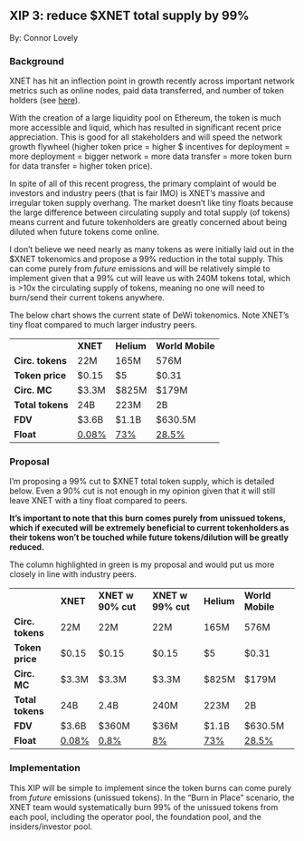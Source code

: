 ## XIP 3: reduce $XNET total supply by 99%

By: Connor Lovely

### Background
XNET has hit an inflection point in growth recently across important network metrics such as online nodes, paid data transferred, and number of token holders (see [here](https://dune.com/steve314600/xnet)).

With the creation of a large liquidity pool on Ethereum, the token is much more accessible and liquid, which has resulted in significant recent price appreciation. This is good for all stakeholders and will speed the network growth flywheel (higher token price = higher $ incentives for deployment = more deployment = bigger network = more data transfer = more token burn for data transfer = higher token price). 

In spite of all of this recent progress, the primary complaint of would be investors and industry peers (that is fair IMO) is XNET’s massive and irregular token supply overhang. The market doesn’t like tiny floats because the large difference between circulating supply and total supply (of tokens) means current and future tokenholders are greatly concerned about being diluted when future tokens come online. 

I don’t believe we need nearly as many tokens as were initially laid out in the $XNET tokenomics and propose a 99% reduction in the total supply. This can come purely from _future_ emissions and will be relatively simple to implement given that a 99% cut will leave us with 240M tokens total, which is >10x the circulating supply of tokens, meaning no one will need to burn/send their current tokens anywhere. 

The below chart shows the current state of DeWi tokenomics. Note XNET’s tiny float compared to much larger industry peers.

<table>
  <tr><td></td><td><strong>XNET</strong></td><td><strong>Helium</strong></td><td><strong>World Mobile</strong></td></tr>
  <tr><td><strong>Circ. tokens</strong></td><td>22M</td><td>165M</td><td>576M</td></tr>
  <tr><td><strong>Token price</strong></td><td>$0.15</td><td>$5</td><td>$0.31</td></tr>
  <tr><td><strong>Circ. MC</strong></td><td>$3.3M</td><td>$825M</td><td>$179M</td></tr>
  <tr><td><strong>Total tokens</strong></td><td>24B</td><td>223M</td><td>2B</td></tr>
  <tr><td><strong>FDV</strong></td><td>$3.6B</td><td>$1.1B</td><td>$630.5M</td></tr>
  <tr><td><strong>Float</strong></td><td><span style="text-decoration:underline;">0.08%</span></td><td><span style="text-decoration:underline;">73%</span></td><td><span style="text-decoration:underline;">28.5%</span></td></tr>
</table>

### Proposal
I’m proposing a 99% cut to $XNET total token supply, which is detailed below. Even a 90% cut is not enough in my opinion given that it will still leave XNET with a tiny float compared to peers.

**It’s important to note that this burn comes purely from unissued tokens, which if executed will be extremely beneficial to current tokenholders as their tokens won’t be touched while future tokens/dilution will be greatly reduced.**

The column highlighted in green is my proposal and would put us more closely in line with industry peers. 

<table>
  <tr>
   <td></td>
   <td><strong>XNET</strong></td>
   <td><strong>XNET w 90% cut</strong></td>
   <td><strong>XNET w 99% cut</strong></td>
   <td><strong>Helium</strong></td>
   <td><strong>World Mobile</strong></td>
  </tr>
  <tr>
   <td><strong>Circ. tokens</strong></td>
   <td>22M</td>
   <td>22M</td>
   <td>22M</td>
   <td>165M</td>
   <td>576M</td>
  </tr>
  <tr>
   <td><strong>Token price</strong></td>
   <td>$0.15</td>
   <td>$0.15</td>
   <td>$0.15</td>
   <td>$5</td>
   <td>$0.31</td>
  </tr>
  <tr>
   <td><strong>Circ. MC</strong></td>
   <td>$3.3M</td>
   <td>$3.3M</td>
   <td>$3.3M</td>
   <td>$825M</td>
   <td>$179M</td>
  </tr>
  <tr>
   <td><strong>Total tokens</strong></td>
   <td>24B</td>
   <td>2.4B</td>
   <td>240M</td>
   <td>223M</td>
   <td>2B</td>
  </tr>
  <tr>
   <td><strong>FDV</strong></td>
   <td>$3.6B</td>
   <td>$360M</td>
   <td>$36M</td>
   <td>$1.1B</td>
   <td>$630.5M</td>
  </tr>
  <tr>
   <td><strong>Float</strong></td>
   <td><span style="text-decoration:underline;">0.08%</span></td>
   <td><span style="text-decoration:underline;">0.8%</span></td>
   <td><span style="text-decoration:underline;">8%</span></td>
   <td><span style="text-decoration:underline;">73%</span></td>
   <td><span style="text-decoration:underline;">28.5%</span></td>
  </tr>
</table>

### Implementation
This XIP will be simple to implement since the token burns can come purely from _future_ emissions (unissued tokens). In the “Burn in Place” scenario, the XNET team would systematically burn 99% of the unissued tokens from each pool, including the operator pool, the foundation pool, and the insiders/investor pool.  
